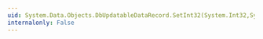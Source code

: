 ```yaml
---
uid: System.Data.Objects.DbUpdatableDataRecord.SetInt32(System.Int32,System.Int32)
internalonly: False
---
```

